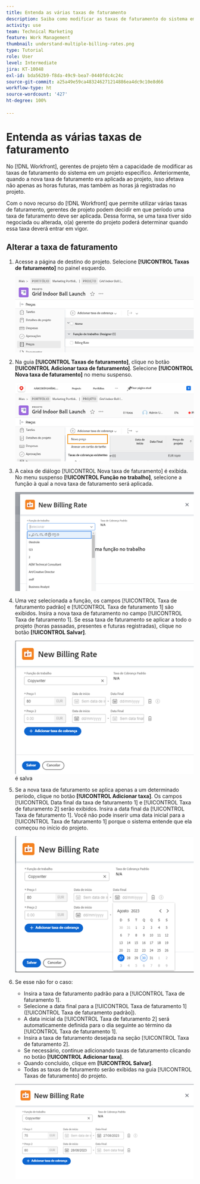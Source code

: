 ```yaml
---
title: Entenda as várias taxas de faturamento
description: Saiba como modificar as taxas de faturamento do sistema em um projeto.
activity: use
team: Technical Marketing
feature: Work Management
thumbnail: understand-multiple-billing-rates.png
type: Tutorial
role: User
level: Intermediate
jira: KT-10048
exl-id: bda562b9-f8da-49c9-bea7-0440fdc4c24c
source-git-commit: a25a49e59ca483246271214886ea4dc9c10e8d66
workflow-type: ht
source-wordcount: '427'
ht-degree: 100%

---
```


# Entenda as várias taxas de faturamento

No [!DNL Workfront], gerentes de projeto têm a capacidade de modificar as taxas de faturamento do sistema em um projeto específico. Anteriormente, quando a nova taxa de faturamento era aplicada ao projeto, isso afetava não apenas as horas futuras, mas também as horas já registradas no projeto.

Com o novo recurso do [!DNL Workfront] que permite utilizar várias taxas de faturamento, gerentes de projeto podem decidir em que período uma taxa de faturamento deve ser aplicada. Dessa forma, se uma taxa tiver sido negociada ou alterada, o(a) gerente do projeto poderá determinar quando essa taxa deverá entrar em vigor.

## Alterar a taxa de faturamento

1. Acesse a página de destino do projeto. Selecione **[!UICONTROL Taxas de faturamento]** no painel esquerdo.

   ![Uma imagem mostrando a seleção de [!UICONTROL Taxas de faturamento] no [!DNL Workfront]](assets/project-finances-1.png)

1. Na guia **[!UICONTROL Taxas de faturamento]**, clique no botão **[!UICONTROL Adicionar taxa de faturamento]**. Selecione **[!UICONTROL Nova taxa de faturamento]** no menu suspenso.

   ![Uma imagem mostrando a seleção de uma [!UICONTROL Nova taxa de faturamento] no [!DNL Workfront]](assets/project-finances-2.png)

1. A caixa de diálogo [!UICONTROL Nova taxa de faturamento] é exibida. No menu suspenso **[!UICONTROL Função no trabalho]**, selecione a função à qual a nova taxa de faturamento será aplicada.

   ![Uma imagem mostrando a seleção de funções de trabalho em uma nova taxa de faturamento no [!DNL Workfront]](assets/project-finances-3.png)

1. Uma vez selecionada a função, os campos [!UICONTROL Taxa de faturamento padrão] e [!UICONTROL Taxa de faturamento 1] são exibidos. Insira a nova taxa de faturamento no campo [!UICONTROL Taxa de faturamento 1]. Se essa taxa de faturamento se aplicar a todo o projeto (horas passadas, presentes e futuras registradas), clique no botão **[!UICONTROL Salvar]**.

   ![Uma imagem na qual uma nova taxa de faturamento que se aplica a todo o projeto no [!DNL Workfront]](assets/project-finances-5.png) é salva

1. Se a nova taxa de faturamento se aplica apenas a um determinado período, clique no botão **[!UICONTROL Adicionar taxa]**. Os campos [!UICONTROL Data final da taxa de faturamento 1] e [!UICONTROL Taxa de faturamento 2] serão exibidos. Insira a data final da [!UICONTROL Taxa de faturamento 1]. Você não pode inserir uma data inicial para a [!UICONTROL Taxa de faturamento 1] porque o sistema entende que ela começou no início do projeto.

   ![Uma imagem mostrando a criação de uma nova taxa de faturamento que se aplica a um determinado período, começando no início do projeto do [!DNL Workfront]](assets/project-finances-6.png)

1. Se esse não for o caso:

   * Insira a taxa de faturamento padrão para a [!UICONTROL Taxa de faturamento 1].
   * Selecione a data final para a [!UICONTROL Taxa de faturamento 1] ([!UICONTROL Taxa de faturamento padrão]).
   * A data inicial da [!UICONTROL Taxa de faturamento 2] será automaticamente definida para o dia seguinte ao término da [!UICONTROL Taxa de faturamento 1].
   * Insira a taxa de faturamento desejada na seção [!UICONTROL Taxa de faturamento 2].
   * Se necessário, continue adicionando taxas de faturamento clicando no botão **[!UICONTROL Adicionar taxa]**.
   * Quando concluído, clique em **[!UICONTROL Salvar]**.
   * Todas as taxas de faturamento serão exibidas na guia [!UICONTROL Taxas de faturamento] do projeto.

   ![Uma imagem mostrando a criação de novas taxas de faturamento que se aplicam aos diferentes períodos no [!DNL Workfront]](assets/project-finances-7.png)

